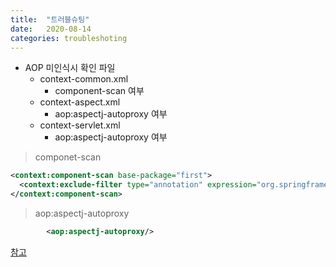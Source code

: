 ```yaml
---
title:  "트러블슈팅"
date:   2020-08-14
categories: troubleshoting
---
```


+ AOP 미인식시 확인 파일
	+ context-common.xml
		+ component-scan 여부
	+ context-aspect.xml
		+ aop:aspectj-autoproxy 여부
	+ context-servlet.xml
		+ aop:aspectj-autoproxy 여부

> componet-scan

```xml
<context:component-scan base-package="first">
  <context:exclude-filter type="annotation" expression="org.springframework.stereotype.Controller"/> 
</context:component-scan>

```
    
    
> aop:aspectj-autoproxy

```xml
    	<aop:aspectj-autoproxy/>	
```

[참고](https://addio3305.tistory.com/86)
